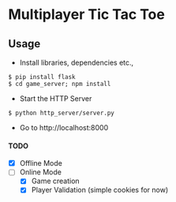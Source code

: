 # Multiplayer Tic Tac Toe 


## Usage
- Install libraries, dependencies etc.,
```
$ pip install flask
$ cd game_server; npm install
```

- Start the HTTP Server
```
$ python http_server/server.py
```
- Go to http://localhost:8000


#### TODO
- [X] Offline Mode
- [ ] Online Mode
    - [X] Game creation
    - [X] Player Validation (simple cookies for now)